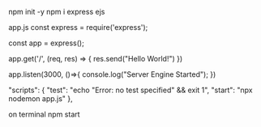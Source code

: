 npm init -y
npm i express ejs

app.js
const express = require('express');

const app = express();

app.get('/', (req, res) => {
res.send("Hello World!")
})

app.listen(3000, ()=>{
console.log("Server Engine Started");
})

  "scripts": {
    "test": "echo \"Error: no test specified\" && exit 1",
    "start": "npx nodemon app.js"
  },

on terminal 
npm start


